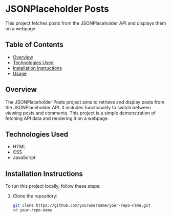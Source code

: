 # JSONPlaceholder Posts

This project fetches posts from the JSONPlaceholder API and displays them on a webpage.

## Table of Contents

- [Overview](#overview)
- [Technologies Used](#technologies-used)
- [Installation Instructions](#installation-instructions)
- [Usage](#usage)

## Overview

The JSONPlaceholder Posts project aims to retrieve and display posts from the JSONPlaceholder API. It includes functionality to switch between viewing posts and comments. This project is a simple demonstration of fetching API data and rendering it on a webpage.

## Technologies Used

- HTML
- CSS
- JavaScript

## Installation Instructions

To run this project locally, follow these steps:

1. Clone the repository:
   ```bash
   git clone https://github.com/yourusername/your-repo-name.git
   cd your-repo-name
